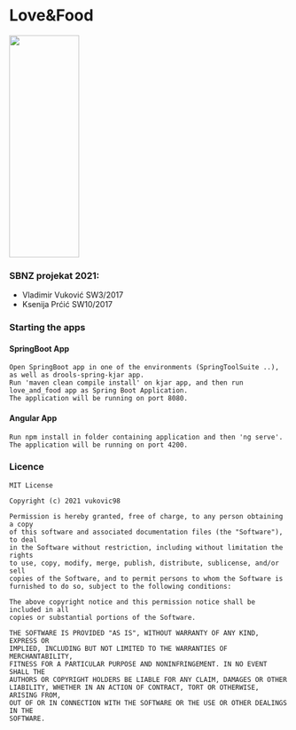 # Love&Food

<img src="https://user-images.githubusercontent.com/45330563/115236782-10ec2600-a11c-11eb-8ddd-1986cbb86fcf.png" style="height:400px; width:50%">

### SBNZ projekat 2021:
* Vladimir Vuković SW3/2017
* Ksenija Prćić SW10/2017

### Starting the apps
    
#### SpringBoot App
    Open SpringBoot app in one of the environments (SpringToolSuite ..), as well as drools-spring-kjar app. 
    Run 'maven clean compile install' on kjar app, and then run love_and_food app as Spring Boot Application.
    The application will be running on port 8080.

#### Angular App
    Run npm install in folder containing application and then 'ng serve'. 
    The application will be running on port 4200.

### Licence
    MIT License

    Copyright (c) 2021 vukovic98

    Permission is hereby granted, free of charge, to any person obtaining a copy
    of this software and associated documentation files (the "Software"), to deal
    in the Software without restriction, including without limitation the rights
    to use, copy, modify, merge, publish, distribute, sublicense, and/or sell
    copies of the Software, and to permit persons to whom the Software is
    furnished to do so, subject to the following conditions:

    The above copyright notice and this permission notice shall be included in all
    copies or substantial portions of the Software.

    THE SOFTWARE IS PROVIDED "AS IS", WITHOUT WARRANTY OF ANY KIND, EXPRESS OR
    IMPLIED, INCLUDING BUT NOT LIMITED TO THE WARRANTIES OF MERCHANTABILITY,
    FITNESS FOR A PARTICULAR PURPOSE AND NONINFRINGEMENT. IN NO EVENT SHALL THE
    AUTHORS OR COPYRIGHT HOLDERS BE LIABLE FOR ANY CLAIM, DAMAGES OR OTHER
    LIABILITY, WHETHER IN AN ACTION OF CONTRACT, TORT OR OTHERWISE, ARISING FROM,
    OUT OF OR IN CONNECTION WITH THE SOFTWARE OR THE USE OR OTHER DEALINGS IN THE
    SOFTWARE.

